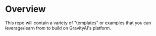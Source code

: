 # Overview
This repo will contain a variety of "templates" or examples that you can leverage/learn from to build on
GravityAI's platform.